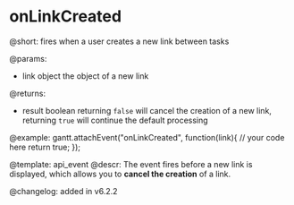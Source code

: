 onLinkCreated
=============

@short: fires when a user creates a new link between tasks

@params:
- link		object		the object of a new link

@returns:  
- result     boolean       returning `false` will cancel the creation of a new link, returning `true` will continue the default processing
 
@example:
gantt.attachEvent("onLinkCreated", function(link){
    // your code here
    return true;
});

@template:	api_event
@descr:
The event fires before a new link is displayed, which allows you to **cancel the creation** of a link.


@changelog:
added in v6.2.2
